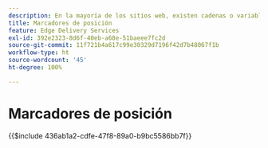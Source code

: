 ```yaml
---
description: En la mayoría de los sitios web, existen cadenas o variables que se utilizarán en todo el sitio. Especialmente en sitios que necesitan admitir varios idiomas, no es una buena idea codificar de forma rígida dichos valores. En su lugar, los marcadores de posición se pueden utilizar y gestionar de forma centralizada.
title: Marcadores de posición
feature: Edge Delivery Services
exl-id: 392e2323-8d6f-40eb-a68e-51baeee7fc2d
source-git-commit: 11f721b4a617c99e30329d7196f42d7b48067f1b
workflow-type: ht
source-wordcount: '45'
ht-degree: 100%

---
```


# Marcadores de posición

{{$include 436ab1a2-cdfe-47f8-89a0-b9bc5586bb7f}}

